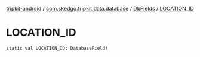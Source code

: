 [tripkit-android](../../index.md) / [com.skedgo.tripkit.data.database](../index.md) / [DbFields](index.md) / [LOCATION_ID](./-l-o-c-a-t-i-o-n_-i-d.md)

# LOCATION_ID

`static val LOCATION_ID: DatabaseField!`